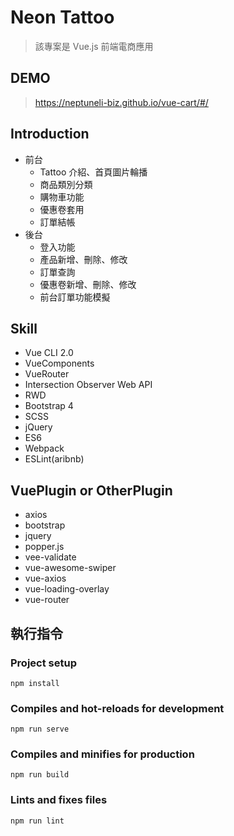 # Neon Tattoo

>該專案是 Vue.js 前端電商應用

## DEMO

> https://neptuneli-biz.github.io/vue-cart/#/

## Introduction

* 前台
    * Tattoo 介紹、首頁圖片輪播
    * 商品類別分類
    * 購物車功能
    * 優惠卷套用
    * 訂單結帳
* 後台
    * 登入功能
    * 產品新增、刪除、修改
    * 訂單查詢
    * 優惠卷新增、刪除、修改
    * 前台訂單功能模擬

## Skill

* Vue CLI 2.0
* VueComponents
* VueRouter
* Intersection Observer Web API
* RWD
* Bootstrap 4
* SCSS
* jQuery
* ES6
* Webpack
* ESLint(aribnb)

## VuePlugin or OtherPlugin

* axios
* bootstrap
* jquery
* popper.js
* vee-validate
* vue-awesome-swiper
* vue-axios
* vue-loading-overlay
* vue-router

## 執行指令

### Project setup
```
npm install
```

### Compiles and hot-reloads for development
```
npm run serve
```

### Compiles and minifies for production
```
npm run build
```

### Lints and fixes files
```
npm run lint
```
